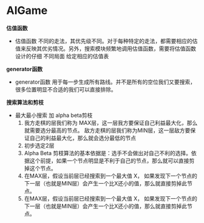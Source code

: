 # AIGame

**估值函数**

- 估值函数
  不同的走法，其优先级不同。对于每种特定的走法，都需要相应的估值来反映其优劣情况。另外，搜索模块频繁地调用估值函数，需要将估值函数设计的仔细
  不同局面 给定相应的估值表
  
**generator函数**

- generator函数
   用于每一步生成所有路线。并不是所有的空位我们又要搜索，很多位置明显不合适的我们可以直接排除。

**搜索算法和剪枝**

- 最大最小搜索 加 alpha beta剪枝
  1. 我方走棋的层我们称为 MAX层，这一层我方要保证自己利益最大化，那么就需要选分最高的节点。
敌方走棋的层我们称为MIN层，这一层敌方要保证自己的利益最大化，那么就会选分最低的节点
  2. 初步选定2层
  3. Alpha Beta 剪枝算法的基本依据是：选手不会做出对自己不利的选择。依据这个前提，如果一个节点明显是不利于自己的节点，那么就可以直接剪掉这个节点。
  4. 在MAX层，假设当前层已经搜索到一个最大值 X， 如果发现下一个节点的下一层（也就是MIN层）会产生一个比X还小的值，那么就直接剪掉此节点。
  5. 在MAX层，假设当前层已经搜索到一个最大值 X， 如果发现下一个节点的下一层（也就是MIN层）会产生一个比X还小的值，那么就直接剪掉此节点。